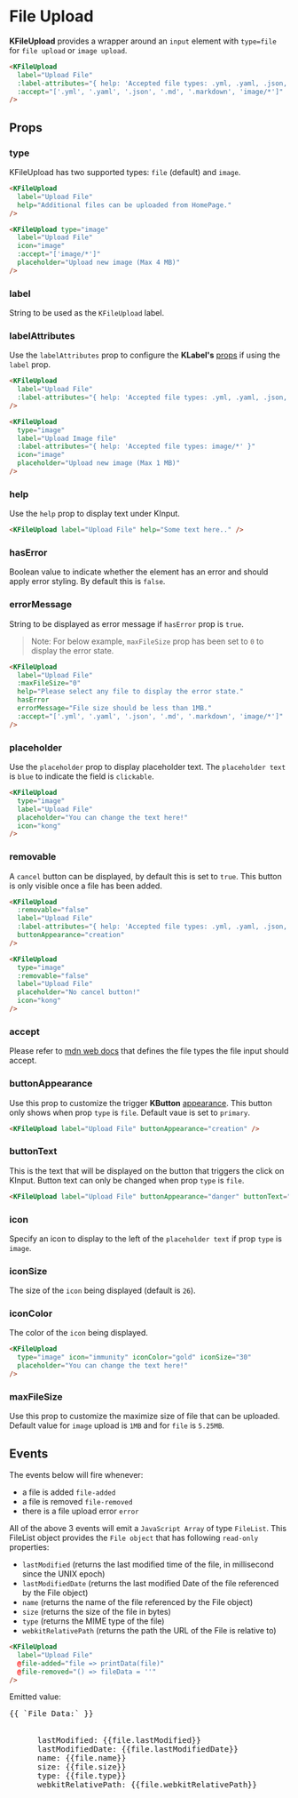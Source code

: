 # File Upload

**KFileUpload** provides a wrapper around an `input` element with `type=file` for `file upload` or `image upload`.
 
<KCard>
  <template v-slot:body>
    <KFileUpload label="Upload File" :label-attributes="{ help: `Accepted file types: ${acceptedFileType.join(', ')}` }" help="Additional files can be uploaded from HomePage." :accept="acceptedFileType" hasError />
  </template>
</KCard>

```html
<KFileUpload 
  label="Upload File" 
  :label-attributes="{ help: 'Accepted file types: .yml, .yaml, .json, .md, .markdown, image/*' }" 
  :accept="['.yml', '.yaml', '.json', '.md', '.markdown', 'image/*']"
/>
```

## Props

### type

KFileUpload has two supported types: `file` (default) and `image`.

<KCard>
  <template v-slot:body>
    <KFileUpload label="Upload File" :label-attributes="{ help: `Accepted file types: ${acceptedFileType}` }" help="Additional files can be uploaded from HomePage." :accept="acceptedFileType" />
  </template>
</KCard>

```html
<KFileUpload 
  label="Upload File" 
  help="Additional files can be uploaded from HomePage."
/>
```

<KCard class="mt-6">
  <template v-slot:body>
    <KFileUpload type="image" label="Upload File" :label-attributes="{ help: `Accepted file types: ${acceptedImageType}` }" class="image-with-label" icon="image" :accept="['image/*']" placeholder="Upload new image (Max 4 MB)" />
  </template>
</KCard>

```html
<KFileUpload type="image" 
  label="Upload File"
  icon="image" 
  :accept="['image/*']" 
  placeholder="Upload new image (Max 4 MB)"
/>
```

### label

String to be used as the `KFileUpload` label.

### labelAttributes

Use the `labelAttributes` prop to configure the **KLabel's** [props](/components/label.html) if using the `label` prop.

<KCard>
  <template v-slot:body>
    <KFileUpload label="Upload File" :label-attributes="{ help: `Accepted file types: ${acceptedFileType}` }" :accept="acceptedFileType"/>
  </template>
</KCard>

```html
<KFileUpload 
  label="Upload File" 
  :label-attributes="{ help: 'Accepted file types: .yml, .yaml, .json, .md, .markdown, image/*' }"
/>
```

<KCard class="mt-6">
  <template v-slot:body>
    <KFileUpload type="image" label="Upload Image File" :label-attributes="{ help: `Accepted file types: ${acceptedImageType}` }" class="image-with-label" icon="image" :accept="acceptedImageType" placeholder="Upload new image (Max 1 MB)" />
  </template>
</KCard>

```html
<KFileUpload 
  type="image" 
  label="Upload Image file" 
  :label-attributes="{ help: 'Accepted file types: image/*' }"
  icon="image" 
  placeholder="Upload new image (Max 1 MB)"
/>
```

### help

Use the `help` prop to display text under KInput.

<KCard>
  <template v-slot:body>
    <KFileUpload label="Upload File" :label-attributes="{ help: `Accepted file types: ${acceptedFileType}` }" help="Some text here.." :accept="acceptedFileType" />
  </template>
</KCard>

```html
<KFileUpload label="Upload File" help="Some text here.." />
```

### hasError

Boolean value to indicate whether the element has an error and should apply error styling. By default this is `false`.

### errorMessage

String to be displayed as error message if `hasError` prop is `true`.

> Note: For below example, `maxFileSize` prop has been set to `0` to display the error state.

<KCard>
  <template v-slot:body>
    <KFileUpload label="Upload File" :maxFileSize="0" help="Please select any file to display the error state." hasError errorMessage="File size should be less than 1MB." :accept="acceptedFileType" />
  </template>
</KCard>


```html
<KFileUpload 
  label="Upload File" 
  :maxFileSize="0" 
  help="Please select any file to display the error state." 
  hasError
  errorMessage="File size should be less than 1MB." 
  :accept="['.yml', '.yaml', '.json', '.md', '.markdown', 'image/*']" 
/>
```


### placeholder

Use the `placeholder` prop to display placeholder text. The `placeholder text` is `blue` to indicate the field is `clickable`.

<KCard class="mt-6">
  <template v-slot:body>
    <KFileUpload type="image" label="Upload File" :label-attributes="{ help: `Accepted file types: ${acceptedImageType}` }" class="image-with-label" :accept="acceptedImageType" placeholder="You can change the text here!" icon="kong" >
    </KFileUpload>
  </template>
</KCard>

```html
<KFileUpload 
  type="image" 
  label="Upload File"
  placeholder="You can change the text here!" 
  icon="kong" 
/>
```

### removable

A `cancel` button can be displayed, by default this is set to `true`. This button is only visible once a file has been added.

<KCard>
  <template v-slot:body>
    <KFileUpload label="Upload File" :label-attributes="{ help: `Accepted file types: ${acceptedFileType}` }" buttonAppearance="creation" :accept="acceptedFileType" :removable="false" />
  </template>
</KCard>

```html
<KFileUpload
  :removable="false"
  label="Upload File" 
  :label-attributes="{ help: 'Accepted file types: .yml, .yaml, .json, .md, .markdown, image/*' }"
  buttonAppearance="creation" 
/>
```

<KCard class="mt-6">
  <template v-slot:body>
    <KFileUpload type="image" label="Upload File" :label-attributes="{ help: `Accepted file types: ${acceptedImageType}` }" :removable="false" class="image-with-label" :accept="acceptedImageType" placeholder="No cancel button!" icon="kong" >
    </KFileUpload>
  </template>
</KCard>

```html
<KFileUpload 
  type="image"
  :removable="false"
  label="Upload File"
  placeholder="No cancel button!" 
  icon="kong"
/>
```

### accept

Please refer to [mdn web docs](https://developer.mozilla.org/en-US/docs/Web/HTML/Element/input/file#accept) that defines the file types the file input should accept. 

### buttonAppearance

Use this prop to customize the trigger **KButton** [appearance](/components/button.html#appearance). This button only shows when prop `type` is `file`. Default vaue is set to `primary`.

<KCard>
  <template v-slot:body>
    <KFileUpload label="Upload File" :label-attributes="{ help: `Accepted file types: ${acceptedFileType}` }" buttonAppearance="creation" :accept="acceptedFileType" />
  </template>
</KCard>

```html
<KFileUpload label="Upload File" buttonAppearance="creation" />
```

### buttonText

This is the text that will be displayed on the button that triggers the click on KInput. Button text can only be changed when prop `type` is `file`.

<KCard>
  <template v-slot:body>
    <KFileUpload label="Upload File" :label-attributes="{ help: `Accepted file types: ${acceptedFileType}` }" buttonAppearance="danger" buttonText="Click me" :accept="acceptedFileType" />
  </template>
</KCard>

```html
<KFileUpload label="Upload File" buttonAppearance="danger" buttonText="Click me" />
```

### icon

Specify an icon to display to the left of the `placeholder text` if prop `type` is `image`.

### iconSize

The size of the `icon` being displayed (default is `26`).

### iconColor

The color of the `icon` being displayed.

<KCard class="mt-6">
  <template v-slot:body>
    <KFileUpload type="image" label="Upload File" :label-attributes="{ help: `Accepted file types: ${acceptedImageType}` }" :accept="acceptedImageType" class="image-with-label" placeholder="Customized icon, iconColor & iconSize!" icon="immunity" iconColor="gold" iconSize="30" />
  </template>
</KCard>

```html
<KFileUpload 
  type="image" icon="immunity" iconColor="gold" iconSize="30" 
  placeholder="You can change the text here!"
/>
```
### maxFileSize

Use this prop to customize the maximize size of file that can be uploaded. Default value for `image` upload is `1MB` and for `file` is `5.25MB`.

## Events

The events below will fire whenever:

- a file is added `file-added`
- a file is removed `file-removed`
- there is a file upload error `error`

All of the above 3 events will emit a `JavaScript Array` of type `FileList`. This FileList object provides the `File object` that has following `read-only` properties:

- `lastModified` (returns the last modified time of the file, in millisecond since the UNIX epoch)
- `lastModifiedDate` (returns the last modified Date of the file referenced by the File object)
- `name` (returns the name of the file referenced by the File object)
- `size` (returns the size of the file in bytes)
- `type` (returns the MIME type of the file)
- `webkitRelativePath` (returns the path the URL of the File is relative to)

<KCard>
  <template v-slot:body>
    <KFileUpload label="Upload File" :label-attributes="{ help: `Accepted file types: ${acceptedFileType}` }" :accept="acceptedFileType" @file-added="file => printData(file)" @file-removed="() => fileData = ''" />
  </template>
</KCard>

```html
<KFileUpload 
  label="Upload File" 
  @file-added="file => printData(file)" 
  @file-removed="() => fileData = ''" 
/>
```

<div class="mt-6">Emitted value: 
  <pre v-if="fileData.length" class="emitted-value">{{ `File Data:` }}
    <div v-for="(file) in fileData">
      <span>lastModified: {{file.lastModified}}</span>
      <span>lastModifiedDate: {{file.lastModifiedDate}}</span>
      <span>name: {{file.name}}</span>
      <span>size: {{file.size}}</span>
      <span>type: {{file.type}}</span>
      <span>webkitRelativePath: {{file.webkitRelativePath}}</span>
    </div>
  </pre>
</div>


<script lang="ts">
import { defineComponent } from 'vue'

export default defineComponent({
  data() {
    return {
      fileSize: '',
      fileName: '',
      imageSize: '',
      imageName: '',
      fileData: [],
      acceptedFileType: ['.yml', '.yaml', '.json', '.md', '.markdown', 'image/*'],
      acceptedImageType: ['image/*']
    }
  },
  methods: {
    printData (i) {
      this.fileData = Array.from(i)
    },
  }
})
</script>

<style lang="scss" scoped>
pre.emitted-value {
  font-size: var(--type-sm);
  white-space: pre-wrap;
  background-color: var(--grey-200);
  padding: var(--type-xxs);
  height: 200px;
  overflow: hidden;
}
</style>

<style lang="scss">
.k-file-upload {
  .image-upload-icon.kong-icon-image svg rect {
    fill: var(--blue-500);
  }
}
.image-with-label {
  .image-upload-icon.kong-icon {
    top: 37px;
  }
  .image-upload-description {
    top: 40px !important;
  }
}
</style>
